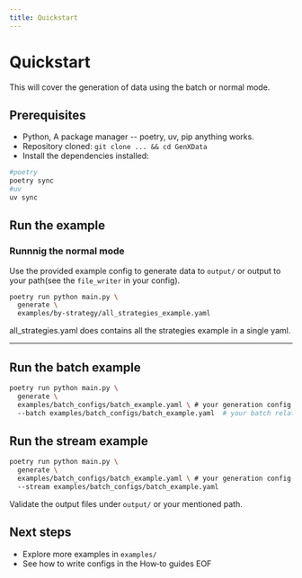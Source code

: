 ```yaml
---
title: Quickstart
---
```


# Quickstart

This will cover the generation of data using the batch or normal mode.

## Prerequisites

- Python, A package manager -- poetry, uv, pip anything works.
- Repository cloned: `git clone ... && cd GenXData`
- Install the dependencies installed:


```bash
#poetry
poetry sync
#uv
uv sync
```

## Run the example

### Runnnig the normal mode
Use the provided example config to generate data to `output/` or output to your path(see the `file_writer` in your config).
```bash
poetry run python main.py \
  generate \
  examples/by-strategy/all_strategies_example.yaml
```
all_strategies.yaml does contains all the strategies example in a single yaml.

---
## Run the batch example
```bash
poetry run python main.py \
  generate \
  examples/batch_configs/batch_example.yaml \ # your generation config
  --batch examples/batch_configs/batch_example.yaml  # your batch related configs(see batch section in the config)
```

## Run the stream example
```bash
poetry run python main.py \
  generate \
  examples/batch_configs/batch_example.yaml \ # your generation config
  --stream examples/batch_configs/batch_example.yaml
```

Validate the output files under `output/` or your mentioned path. 

## Next steps

- Explore more examples in `examples/`
- See how to write configs in the How‑to guides
EOF
